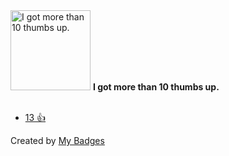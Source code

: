 <img src="https://my-badges.github.io/my-badges/thumbs-up-10.png" alt="I got more than 10 thumbs up." title="I got more than 10 thumbs up." width="128">
<strong>I got more than 10 thumbs up.</strong>
<br><br>

* <a href="https://github.com/ansible/ansible-lint/issues/4477">13 👍</a>


Created by <a href="https://github.com/my-badges/my-badges">My Badges</a>